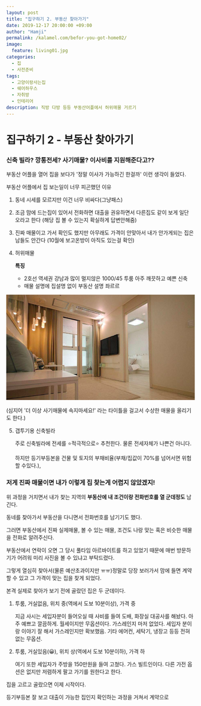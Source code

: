 ```yaml
---
layout: post
title: "집구하기 2. 부동산 찾아가기"
date: 2019-12-17 20:00:00 +09:00
author: "Hamji"
permalink: /kalamel.com/befor-you-got-home02/
image: 
  feature: living01.jpg
categories:
  - 집
  - 사전준비
tags:
  - 고양이랑사는집
  - 쉐어하우스
  - 자취방
  - 인테리어
description: 직방 다방 등등 부동산어플에서 허위매물 거르기
---
```




# 집구하기 2 - 부동산 찾아가기



### 신축 빌라? 깡통전세? 사기매물? 이사비를 지원해준다고??

부동산 어플을 열어 집을 보다가 '정말 이사가 가능하긴 한걸까' 이런 생각이 들었다.

부동산 어플에서 집 보는일이 너무 피곤했던 이유

1. 동네 시세를 모르지만 이건 너무 비싸다(그냥패스)

2. 조금 맘에 드는집이 있어서 전화하면 대출을 권유하면서 다른집도 같이 보게 일단 오라고 한다 (해당 집 볼 수 있는지 확실하게 답변안해줌)

3. 진짜 매물이고 가서 확인도 했지만 아무래도 가격이 안맞아서 내가 안가게되는 집은 남들도 안간다 (10월에 보고온방이 아직도 있는걸 확인)

4. 허위매물

   **특징**

   - 2호선 역세권 강남과 많이 멀지않은 1000/45 투룸 아주 깨끗하고 예쁜 신축
   - 매물 설명에 집설명 없이 부동산 설명 좌르르

<img src="/img/post/01/post02.png" alt="modelhouse">

(심지어 '더 이상 사기매물에 속지마세요!' 라는 타이틀을 걸고서 수상한 매물을 올리기도 한다.)

5. 갭투기용 신축빌라

   주로 신축빌라에 전세를 ⭐️적극적으로⭐️ 추천한다. 물론 전세자체가 나쁜건 아니다.

   하지만 등기부등본을 건물 및 토지의 부채비율(부채/집값이 70%를 넘어서면 위험할 수있다.), 

### 저게 진짜 매물이면 내가 이렇게 집 찾는게 어렵지 않았겠지!

위 과정을 거치면서 내가 찾는 지역의 **부동산에 내 조건이랑 전화번호를 열 군데정도** 남긴다.

동네를 찾아가서 부동산을 다니면서 전화번호를 남기기도 했다.

그러면 부동산에서 진짜 실제매물, 볼 수 있는 매물, 조건도 나랑 맞는 혹은 비슷한 매물을 전화로 알려주신다.

부동산에서 연락이 오면 그 당시 풀타임 아르바이트를 하고 있었기 때문에 매번 방문하기가 어려워 미리 사진을 볼 수 있냐고 부탁드렸다.

그렇게 열심히 찾아서(물론 예산초과이지만 ㅠㅠ)정말로 당장 보러가서 맘에 들면 계약할 수 있고 그 가격이 맞는 집을 찾게 되었다.

본격 실제로 찾아가 보기 전에 골랐던 집은 두 군데이다.

1. 투룸, 거실없음, 위치 중(역에서 도보 10분이상), 가격 중

   지금 사시는 세입자분이 들어오실 때 사비를 들여 도배, 화장실 대공사를 해놨다. 아주 예쁘고 깔끔하게. 월세이지만 무옵션이다. 가스레인지 마저 없었다. 세입자 분이랑 이야기 잘 해서 가스레인지만 확보했음. 기타 에어컨, 세탁기, 냉장고 등등 전혀 없는 무옵션.

2. 투룸, 거실있음(😀), 위치 상(역에서 도보 10분이하), 가격 하

   여기 또한 세입자가 주방을 150만원을 들여 고쳤다. 가스 빌트인이다. 다른 가전 옵션은 없지만 저렴하게 팔고 가기를 원한다고 한다.

집을 고르고 골랐으면 이제 시작이다.

등기부등본 잘 보고 대출이 가능한 집인지 확인하는 과정을 거쳐서 계약으로 